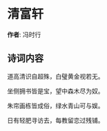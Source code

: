 # 清富轩

**作者**: 冯时行

## 诗词内容

道高清识自超殊，白璧黄金视若无。

坐侧拥书皆是宝，望中森木尽为奴。

朱帘画栋皆成俗，绿水青山可与娱。

日有轻肥寻访去，每教留恋过残铺。

